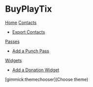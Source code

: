 # BuyPlayTix

[Home](index.md)
[Contacts]()

  * [Export Contacts](contacts/export.md)

[Passes]()

  * [Add a Punch Pass](passes/punchpass.md)

[Widgets]()

  * [Add a Donation Widget](widgets/donation.md)


[gimmick:themechooser](Choose theme)
